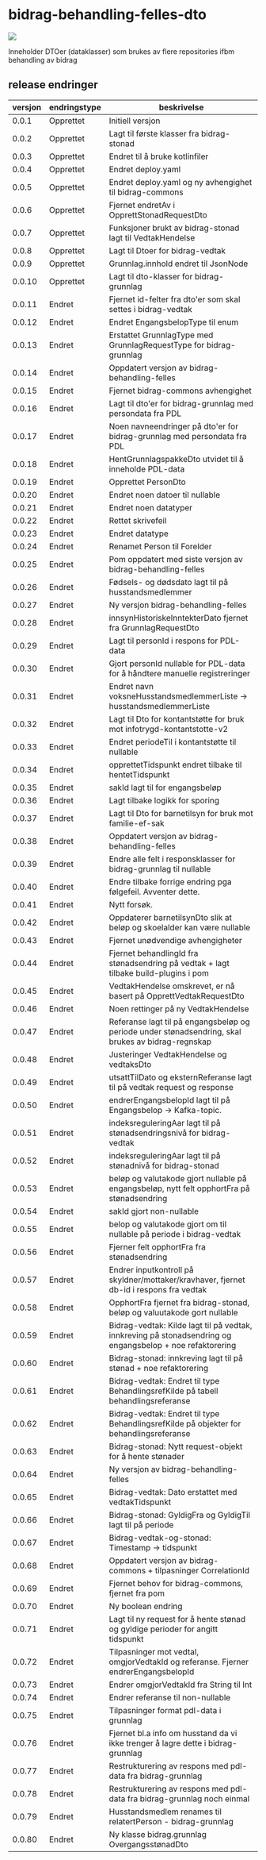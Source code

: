 # bidrag-behandling-felles-dto

![](https://github.com/navikt/bidrag-behandling-felles-dto/workflows/maven%20deploy/badge.svg)

Inneholder DTOer (dataklasser) som brukes av flere repositories ifbm behandling av bidrag

## release endringer

| versjon  | endringstype | beskrivelse                                                                                               |
|----------|--------------|-----------------------------------------------------------------------------------------------------------|
| 0.0.1    | Opprettet    | Initiell versjon                                                                                          |
| 0.0.2    | Opprettet    | Lagt til første klasser fra bidrag-stonad                                                                 |
| 0.0.3    | Opprettet    | Endret til å bruke kotlinfiler                                                                            |
| 0.0.4    | Opprettet    | Endret deploy.yaml                                                                                        |
| 0.0.5    | Opprettet    | Endret deploy.yaml og ny avhengighet til bidrag-commons                                                   |
| 0.0.6    | Opprettet    | Fjernet endretAv i OpprettStonadRequestDto                                                                |
| 0.0.7    | Opprettet    | Funksjoner brukt av bidrag-stonad lagt til VedtakHendelse                                                 |
| 0.0.8    | Opprettet    | Lagt til Dtoer for bidrag-vedtak                                                                          |
| 0.0.9    | Opprettet    | Grunnlag.innhold endret til JsonNode                                                                      |
| 0.0.10   | Opprettet    | Lagt til dto-klasser for bidrag-grunnlag                                                                  |
| 0.0.11   | Endret       | Fjernet id-felter fra dto'er som skal settes i bidrag-vedtak                                              |
| 0.0.12   | Endret       | Endret EngangsbelopType til enum                                                                          |
| 0.0.13   | Endret       | Erstattet GrunnlagType med GrunnlagRequestType for bidrag-grunnlag                                        |
| 0.0.14   | Endret       | Oppdatert versjon av bidrag-behandling-felles                                                             |
| 0.0.15   | Endret       | Fjernet bidrag-commons avhengighet                                                                        |
| 0.0.16   | Endret       | Lagt til dto'er for bidrag-grunnlag med persondata fra PDL                                                |
| 0.0.17   | Endret       | Noen navneendringer på dto'er for bidrag-grunnlag med persondata fra PDL                                  |
| 0.0.18   | Endret       | HentGrunnlagspakkeDto utvidet til å inneholde PDL-data                                                    |
| 0.0.19   | Endret       | Opprettet PersonDto                                                                                       |
| 0.0.20   | Endret       | Endret noen datoer til nullable                                                                           |
| 0.0.21   | Endret       | Endret noen datatyper                                                                                     |
| 0.0.22   | Endret       | Rettet skrivefeil                                                                                         |
| 0.0.23   | Endret       | Endret datatype                                                                                           |
| 0.0.24   | Endret       | Renamet Person til Forelder                                                                               |
| 0.0.25   | Endret       | Pom oppdatert med siste versjon av bidrag-behandling-felles                                               |
| 0.0.26   | Endret       | Fødsels- og dødsdato lagt til på husstandsmedlemmer                                                       |
| 0.0.27   | Endret       | Ny versjon bidrag-behandling-felles                                                                       |
| 0.0.28   | Endret       | innsynHistoriskeInntekterDato fjernet fra GrunnlagRequestDto                                              |
| 0.0.29   | Endret       | Lagt til personId i respons for PDL-data                                                                  |
| 0.0.30   | Endret       | Gjort personId nullable for PDL-data for å håndtere manuelle registreringer                               |
| 0.0.31   | Endret       | Endret navn voksneHusstandsmedlemmerListe -> husstandsmedlemmerListe                                      |   
| 0.0.32   | Endret       | Lagt til Dto for kontantstøtte for bruk mot infotrygd-kontantstotte-v2                                    |     
| 0.0.33   | Endret       | Endret periodeTil i kontantstøtte til nullable                                                            |     
| 0.0.34   | Endret       | opprettetTidspunkt endret tilbake til hentetTidspunkt                                                     |     
| 0.0.35   | Endret       | sakId lagt til for engangsbeløp                                                                           |     
| 0.0.36   | Endret       | Lagt tilbake logikk for sporing                                                                           |     
| 0.0.37   | Endret       | Lagt til Dto for barnetilsyn for bruk mot familie-ef-sak                                                  |     
| 0.0.38   | Endret       | Oppdatert versjon av bidrag-behandling-felles                                                             |     
| 0.0.39   | Endret       | Endre alle felt i responsklasser for bidrag-grunnlag til nullable                                         |     
| 0.0.40   | Endret       | Endre tilbake forrige endring pga følgefeil. Avventer dette.                                              |     
| 0.0.41   | Endret       | Nytt forsøk.                                                                                              |     
| 0.0.42   | Endret       | Oppdaterer barnetilsynDto slik at beløp og skoelalder kan være nullable                                   |     
| 0.0.43   | Endret       | Fjernet unødvendige avhengigheter                                                                         |     
| 0.0.44   | Endret       | Fjernet behandlingId fra stønadsendring på vedtak + lagt tilbake build-plugins i pom                      |     
| 0.0.45   | Endret       | VedtakHendelse omskrevet, er nå basert på OpprettVedtakRequestDto                                         |     
| 0.0.46   | Endret       | Noen rettinger på ny VedtakHendelse                                                                       |     
| 0.0.47   | Endret       | Referanse lagt til på engangsbeløp og periode under stønadsendring, skal brukes av bidrag-regnskap        |     
| 0.0.48   | Endret       | Justeringer VedtakHendelse og vedtaksDto                                                                  |     
| 0.0.49   | Endret       | utsattTilDato og eksternReferanse lagt til på vedtak request og response                                  |     
| 0.0.50   | Endret       | endrerEngangsbelopId lagt til på Engangsbelop -> Kafka-topic.                                             |     
| 0.0.51   | Endret       | indeksreguleringAar lagt til på stønadsendringsnivå for bidrag-vedtak                                     |     
| 0.0.52   | Endret       | indeksreguleringAar lagt til på stønadnivå for bidrag-stonad                                              |     
| 0.0.53   | Endret       | beløp og valutakode gjort nullable på engangsbeløp, nytt felt opphortFra på stønadsendring                |     
| 0.0.54   | Endret       | sakId gjort non-nullable                                                                                  |     
| 0.0.55   | Endret       | belop og valutakode gjort om til nullable på periode i bidrag-vedtak                                      |     
| 0.0.56   | Endret       | Fjerner felt opphortFra fra stønadsendring                                                                |     
| 0.0.57   | Endret       | Endrer inputkontroll på skyldner/mottaker/kravhaver, fjernet db-id i respons fra vedtak                   |     
| 0.0.58   | Endret       | OpphortFra fjernet fra bidrag-stonad, beløp og valuutakode gort nullable                                  |     
| 0.0.59   | Endret       | Bidrag-vedtak: Kilde lagt til på vedtak, innkreving på stonadsendring og engangsbelop + noe refaktorering |     
| 0.0.60   | Endret       | Bidrag-stonad: innkreving lagt til på stønad + noe refaktorering                                          |     
| 0.0.61   | Endret       | Bidrag-vedtak: Endret til type BehandlingsrefKilde på tabell behandlingsreferanse                         |     
| 0.0.62   | Endret       | Bidrag-vedtak: Endret til type BehandlingsrefKilde på objekter for behandlingsreferanse                   |     
| 0.0.63   | Endret       | Bidrag-stonad: Nytt request-objekt for å hente stønader                                                   |     
| 0.0.64   | Endret       | Ny versjon av bidrag-behandling-felles                                                                    |     
| 0.0.65   | Endret       | Bidrag-vedtak: Dato erstattet med vedtakTidspunkt                                                         |
| 0.0.66   | Endret       | Bidrag-stonad: GyldigFra og GyldigTil lagt til på periode                                                 |
| 0.0.67   | Endret       | Bidrag-vedtak-og-stonad: Timestamp -> tidspunkt                                                           |
| 0.0.68   | Endret       | Oppdatert versjon av bidrag-commons + tilpasninger CorrelationId                                          |
| 0.0.69   | Endret       | Fjernet behov for bidrag-commons, fjernet fra pom                                                         |
| 0.0.70   | Endret       | Ny boolean endring                                                                                        |
| 0.0.71   | Endret       | Lagt til ny request for å hente stønad og gyldige perioder for angitt tidspunkt                           |
| 0.0.72   | Endret       | Tilpasninger mot vedtal, omgjorVedtakId og referanse. Fjerner endrerEngangsbelopId                        |
| 0.0.73   | Endret       | Endrer omgjorVedtakId fra String til Int                                                                  |
| 0.0.74   | Endret       | Endrer referanse til non-nullable                                                                         |
| 0.0.75   | Endret       | Tilpasninger format pdl-data i grunnlag                                                                   |
| 0.0.76   | Endret       | Fjernet bl.a info om husstand da vi ikke trenger å lagre dette i bidrag-grunnlag                          |
| 0.0.77   | Endret       | Restrukturering av respons med pdl-data fra bidrag-grunnlag                                               |
| 0.0.78   | Endret       | Restrukturering av respons med pdl-data fra bidrag-grunnlag noch einmal                                   |
| 0.0.79   | Endret       | Husstandsmedlem renames til relatertPerson - bidrag-grunnlag                                              |
| 0.0.80   | Endret       | Ny klasse bidrag.grunnlag OvergangsstønadDto                                                              |
